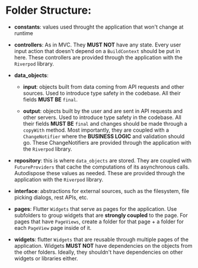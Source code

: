 # Folder Structure:

- **constants**: values used throught the application that won't change at runtime

- **controllers**: As in MVC. They **MUST NOT** have any state. Every user input action that doesn't depend on a `BuildContext` should be put in here. These controllers are provided through the application with the `Riverpod` library.

- **data_objects**:
    - **input**: objects built from data coming from API requests and other sources. Used to introduce type safety in the codebase. All their fields **MUST BE** `final`.

    - **output**: objects built by the user and are sent in API requests and other servers. Used to introduce type safety in the codebase. All their fields **MUST BE** `final` and changes should be made through a `copyWith` method. Most importantly, they are coupled with a `ChangeNotifier` where the **BUSINESS LOGIC** and validation should go. These ChangeNotifiers are provided through the application with the `Riverpod` library.

- **repository**: this is where `data_objects` are stored. They are coupled with `FutureProviders` that cache the computations of its asynchronous calls. Autodispose these values as needed. These are provided through the application with the `Riverpod` library.

- **interface**: abstractions for external sources, such as the filesystem, file picking dialogs, rest APIs, etc.

- **pages**: Flutter `Widgets` that serve as pages for the application. Use subfolders to group widgets that are **strongly coupled** to the page. For pages that have `PageViews`, create a folder for that page + a folder for each `PageView` page inside of it.

- **widgets**: flutter `Widgets` that are reusable through multiple pages of the application. Widgets **MUST NOT** have dependencies on the objects from the other folders. Ideally, they shouldn't have dependencies on other widgets or libraries either.